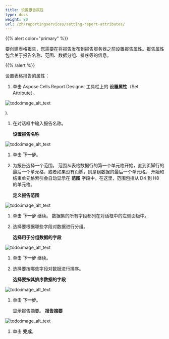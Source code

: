 ```yaml
---
title: 设置报告属性
type: docs
weight: 80
url: /zh/reportingservices/setting-report-attributes/
---
```


{{% alert color="primary" %}} 

要创建表格报告，您需要在将报告发布到报告服务器之前设置报告属性。报告属性包含关于报告名称、范围、数据分组、排序等的信息。

{{% /alert %}} 

设置表格报告的属性：

1. 单击 Aspose.Cells.Report.Designer 工具栏上的 **设置属性**（Set Attribute）。

![todo:image_alt_text](setting-report-attributes_1.png)

).

1. 在对话框中输入报告名称。 

   **设置报告名称** 

![todo:image_alt_text](setting-report-attributes_2.png)




1. 单击 **下一步**。
1. 为报告选择一个范围。
   范围从表格数据行的第一个单元格开始，直到页脚行的最后一个单元格，或者如果没有页脚，则是组数据的最后一个单元格。
   开始和结束单元格索引会自动显示在 **范围** 字段中。在这里，范围包括从 D4 到 H8 的单元格。 

   **定义报告范围** 

![todo:image_alt_text](setting-report-attributes_3.png)




1. 单击 **下一步** 继续。
   数据集的所有字段都列在对话框中的左侧面板中。 
1. 选择要根据哪些字段对数据进行分组。 

   **选择用于分组数据的字段** 

![todo:image_alt_text](setting-report-attributes_4.png)




1. 单击 **下一步** 继续。
1. 选择要按哪些字段对数据进行排序。 

   **选择要按其排序数据的字段** 

![todo:image_alt_text](setting-report-attributes_5.png)




1. 单击 **下一步**。

   显示报告摘要。
   **报告摘要** 

![todo:image_alt_text](setting-report-attributes_6.png)

1. 单击 **完成**。
